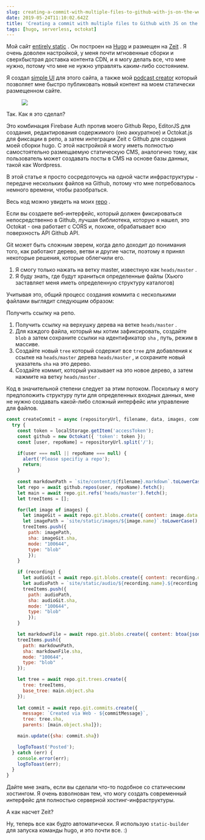```yaml
---
slug: creating-a-commit-with-multiple-files-to-github-with-js-on-the-web
date: 2019-05-24T11:10:02.642Z
title: 'Creating a commit with multiple files to Github with JS on the web'
tags: [hugo, serverless, octokat]
---
```

Мой сайт [entirely static](https://github.com/PaulKinlan/paul.kinlan.me) . Он построен на [Hugo](https://gohugo.io) и размещен на [Zeit](https://zeit.co) . Я очень доволен настройкой, у меня почти мгновенные сборки и сверхбыстрая доставка контента CDN, и я могу делать все, что мне нужно, потому что мне не нужно управлять каким-либо состоянием.

Я создал [simple UI](https://github.com/PaulKinlan/paul.kinlan.me/tree/main/static/share/image) для этого сайта, а также мой [podcast creator](https://github.com/PaulKinlan/podcastinabox-editor) который позволяет мне быстро публиковать новый контент на моем статически размещенном сайте.

<figure><img src="/images/2019-05-24-creating-a-commit-with-multiple-files-to-github-with-js-on-the-web-0.jpeg"></figure>

Так. Как я это сделал?

Это комбинация Firebase Auth против моего Github Repo, EditorJS для создания, редактирования содержимого (оно аккуратное) и Octokat.js для фиксации в репо, а затем интеграции Zeit с Github для создания моей сборки hugo. С этой настройкой я могу иметь полностью самостоятельно размещаемую статическую CMS, аналогично тому, как пользователь может создавать посты в CMS на основе базы данных, такой как Wordpress.

В этой статье я просто сосредоточусь на одной части инфраструктуры - передаче нескольких файлов на Github, потому что мне потребовалось немного времени, чтобы разобраться.

Весь код можно увидеть на моих [repo](https://github.com/PaulKinlan/podcastinabox-editor/blob/master/record/javascripts/main.mjs#L90) .

Если вы создаете веб-интерфейс, который должен фиксироваться непосредственно в Github, лучшая библиотека, которую я нашел, это Octokat - она работает с CORS и, похоже, обрабатывает всю поверхность API Github API.

Git может быть сложным зверем, когда дело доходит до понимания того, как работают дерево, ветви и другие части, поэтому я принял некоторые решения, которые облегчили его.

1. Я смогу только нажать на ветку master, известную как `heads/master` .
1. Я буду знать, где будут храниться определенные файлы (Хьюго заставляет меня иметь определенную структуру каталогов)


Учитывая это, общий процесс создания коммита с несколькими файлами выглядит следующим образом:

Получить ссылку на репо.

1. Получить ссылку на верхушку дерева на ветке `heads/master` .
1. Для каждого файла, который мы хотим зафиксировать, создайте `blob` а затем сохраните ссылки на идентификатор `sha` , путь, режим в массиве.
1. Создайте новый `tree` который содержит все `tree` для добавления к ссылке на `heads/master` дерева `heads/master` , и сохраните новый указатель `sha` на это дерево.
1. Создайте коммит, который указывает на это новое дерево, а затем нажмите на ветку `heads/master` .

Код в значительной степени следует за этим потоком. Поскольку я могу предположить структуру пути для определенных входных данных, мне не нужно создавать какой-либо сложный интерфейс или управление для файлов.

```JavaScript
const createCommit = async (repositoryUrl, filename, data, images, commitMessage, recording) => {
  try {
    const token = localStorage.getItem('accessToken');
    const github = new Octokat({ 'token': token });
    const [user, repoName] = repositoryUrl.split('/');

    if(user === null || repoName === null) {
      alert('Please specifiy a repo');
      return;
    }
    
    const markdownPath = `site/content/${filename}.markdown`.toLowerCase();
    let repo = await github.repos(user, repoName).fetch();
    let main = await repo.git.refs('heads/master').fetch();
    let treeItems = [];

    for(let image of images) {
      let imageGit = await repo.git.blobs.create({ content: image.data, encoding: 'base64' });
      let imagePath = `site/static/images/${image.name}`.toLowerCase();
      treeItems.push({
        path: imagePath,
        sha: imageGit.sha,
        mode: "100644",
        type: "blob"
        });
    }

    if (recording) {
      let audioGit = await repo.git.blobs.create({ content: recording.data, encoding: 'base64' });
      let audioPath = `site/static/audio/${recording.name}.${recording.extension}`.toLowerCase();
      treeItems.push({
        path: audioPath,
        sha: audioGit.sha,
        mode: "100644",
        type: "blob"
        });
    }

    let markdownFile = await repo.git.blobs.create({ content: btoa(jsonEncode(data)), encoding: 'base64' });
    treeItems.push({
      path: markdownPath,
      sha: markdownFile.sha,
      mode: "100644",
      type: "blob"
    });

    let tree = await repo.git.trees.create({
      tree: treeItems,
      base_tree: main.object.sha
    });
  
    let commit = await repo.git.commits.create({
      message: `Created via Web - ${commitMessage}`,
      tree: tree.sha,
      parents: [main.object.sha]});

    main.update({sha: commit.sha})

    logToToast('Posted');
  } catch (err) {
    console.error(err);
    logToToast(err);
  }
}
```

Дайте мне знать, если вы сделали что-то подобное со статическим хостингом. Я очень взволнован тем, что могу создать современный интерфейс для полностью серверной хостинг-инфраструктуры.

А как насчет Zeit?

Ну, теперь все как будто автоматически. Я использую `static-builder` для запуска команды hugo, и это почти все. :)